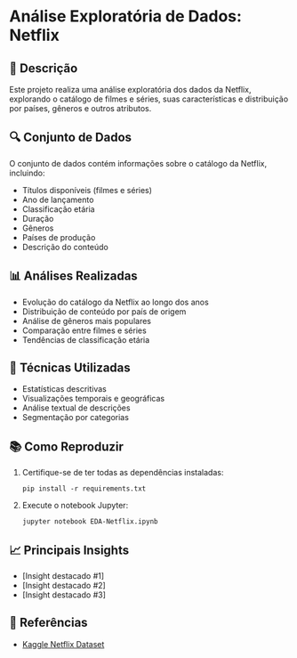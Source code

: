 # Análise Exploratória de Dados: Netflix

## 📝 Descrição
Este projeto realiza uma análise exploratória dos dados da Netflix, explorando o catálogo de filmes e séries, suas características e distribuição por países, gêneros e outros atributos.

## 🔍 Conjunto de Dados
O conjunto de dados contém informações sobre o catálogo da Netflix, incluindo:
- Títulos disponíveis (filmes e séries)
- Ano de lançamento
- Classificação etária
- Duração
- Gêneros
- Países de produção
- Descrição do conteúdo

## 📊 Análises Realizadas
- Evolução do catálogo da Netflix ao longo dos anos
- Distribuição de conteúdo por país de origem
- Análise de gêneros mais populares
- Comparação entre filmes e séries
- Tendências de classificação etária

## 🧮 Técnicas Utilizadas
- Estatísticas descritivas
- Visualizações temporais e geográficas
- Análise textual de descrições
- Segmentação por categorias

## 📚 Como Reproduzir
1. Certifique-se de ter todas as dependências instaladas:
   ```
   pip install -r requirements.txt
   ```
2. Execute o notebook Jupyter:
   ```
   jupyter notebook EDA-Netflix.ipynb
   ```

## 📈 Principais Insights
- [Insight destacado #1]
- [Insight destacado #2]
- [Insight destacado #3]

## 🔗 Referências
- [Kaggle Netflix Dataset](https://www.kaggle.com/datasets/shivamb/netflix-shows)
